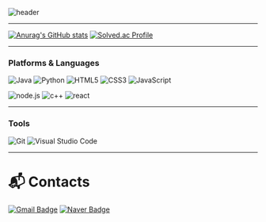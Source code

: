 ![header](https://capsule-render.vercel.app/api?type=wave&color=gradient&height=300&section=header&text=Hi👋,I'm%20jihwan&fontSize=60)
<hr>

[![Anurag's GitHub stats](https://github-readme-stats.vercel.app/api?username=dlawlghks&show_icons=true)](https://github.com/anuraghazra/github-readme-stats)
[![Solved.ac Profile](http://mazassumnida.wtf/api/v2/generate_badge?boj=ikiuwlghks)](https://solved.ac/백준아이디/)
<hr>

### Platforms & Languages
![Java](https://img.shields.io/badge/Java-007396.svg?&style=for-the-badge&logo=Java&logoColor=white)
![Python](https://img.shields.io/badge/Python-3776AB.svg?&style=for-the-badge&logo=Python&logoColor=white)
![HTML5](https://img.shields.io/badge/HTML5-E34F26.svg?&style=for-the-badge&logo=HTML5&logoColor=white)
![CSS3](https://img.shields.io/badge/CSS3-1572B6.svg?&style=for-the-badge&logo=CSS3&logoColor=white)
![JavaScript](https://img.shields.io/badge/JavaScript-F7DF1E.svg?&style=for-the-badge&logo=JavaScript&logoColor=white)

![node.js](https://img.shields.io/badge/node.js-339933.svg?&style=for-the-badge&logo=node.js&logoColor=white)
![c++](https://img.shields.io/badge/c++-00599C.svg?&style=for-the-badge&logo=c++&logoColor=white)
![react](https://img.shields.io/badge/react-61DAFB.svg?&style=for-the-badge&logo=react&logoColor=white)
<hr>

### Tools
![Git](https://img.shields.io/badge/Git-F05032.svg?&style=for-the-badge&logo=Git&logoColor=white)
![Visual Studio Code](https://img.shields.io/badge/Visual%20Studio%20Code-007ACC.svg?&style=for-the-badge&logo=Visual%20Studio%20Code&logoColor=white)
<hr>

# :mailbox_with_mail: Contacts
[![Gmail Badge](https://img.shields.io/badge/Gmail-d14836?style=flat-square&logo=Gmail&logoColor=white&link=mailto:kimsh1691@gmail.com)](mailto:iki147264@gmail.com)
[![Naver Badge](https://img.shields.io/badge/Naver-03C75A?style=flat-square&logo=Naver&logoColor=white&link=mailto:rlatngus1691@naver.com)](mailto:ikuwlghks@naver.com)




